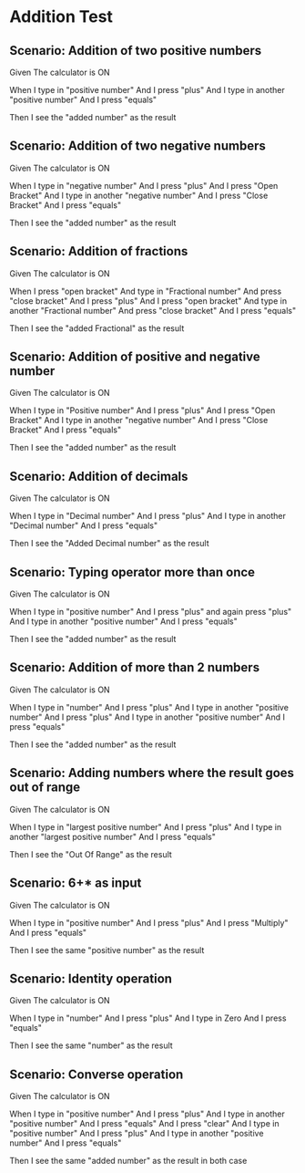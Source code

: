 # Addition Test

## Scenario: Addition of two positive numbers

Given The calculator is ON

When I type in "positive number"
And I press "plus"
And I type in another "positive number"
And I press "equals"

Then I see the "added number" as the result

## Scenario: Addition of two negative numbers

Given The calculator is ON

When I type in "negative number"
And I press "plus"
And I press "Open Bracket"
And I type in another "negative number"
And I press "Close Bracket"
And I press "equals"

Then I see the "added number" as the result

## Scenario: Addition of fractions

Given The calculator is ON

When I press "open bracket"
And type in "Fractional number"
And press "close bracket"
And I press "plus"
And I press "open bracket"
And type in another "Fractional number"
And press "close bracket"
And I press "equals"

Then I see the "added Fractional" as the result

## Scenario: Addition of positive and negative number

Given The calculator is ON

When I type in "Positive number"
And I press "plus"
And I press "Open Bracket"
And I type in another "negative number"
And I press "Close Bracket"
And I press "equals"

Then I see the "added number" as the result

## Scenario: Addition of decimals

Given The calculator is ON

When I type in "Decimal number"
And I press "plus"
And I type in another "Decimal number"
And I press "equals"

Then I see the "Added Decimal number" as the result

## Scenario: Typing operator more than once

Given The calculator is ON

When I type in "positive number"
And I press "plus" and again press "plus"
And I type in another "positive number"
And I press "equals"

Then I see the "added number" as the result

## Scenario: Addition of more than 2 numbers

Given The calculator is ON

When I type in "number"
And I press "plus"
And I type in another "positive number"
And I press "plus"
And I type in another "positive number"
And I press "equals"

Then I see the "added number" as the result

## Scenario: Adding numbers where the result goes out of range

Given The calculator is ON

When I type in "largest positive number"
And I press "plus"
And I type in another "largest positive number"
And I press "equals"

Then I see the "Out Of Range" as the result

## Scenario: 6+* as input

Given The calculator is ON

When I type in "positive number"
And I press "plus"
And I press "Multiply"
And I press "equals"

Then I see the same "positive number" as the result

## Scenario: Identity operation

Given The calculator is ON

When I type in "number"
And I press "plus"
And I type in Zero
And I press "equals"

Then I see the same "number" as the result

## Scenario: Converse operation

Given The calculator is ON

When I type in "positive number"
And I press "plus"
And I type in another "positive number"
And I press "equals"
And I press "clear"
And I type in "positive number"
And I press "plus"
And I type in another "positive number"
And I press "equals"

Then I see the same "added number" as the result in both case